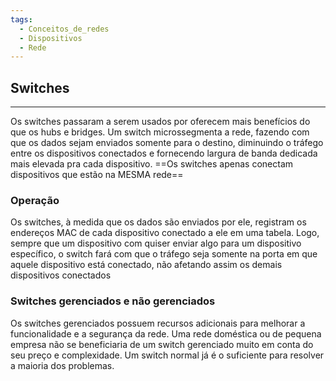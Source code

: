 ```yaml
---
tags:
  - Conceitos_de_redes
  - Dispositivos
  - Rede
---
```


## Switches
---

Os switches passaram a serem usados por oferecem mais benefícios do que os hubs e bridges. Um switch microssegmenta a rede, fazendo com que os dados sejam enviados somente para o destino, diminuindo o tráfego entre os dispositivos conectados e fornecendo largura de banda dedicada mais elevada pra cada dispositivo. ==Os switches apenas conectam dispositivos que estão na MESMA rede==

### Operação

Os switches, à medida que os dados são enviados por ele, registram os endereços MAC de cada dispositivo conectado a ele em uma tabela. Logo, sempre que um dispositivo com quiser enviar algo para um dispositivo específico, o switch fará com que o tráfego seja somente na porta em que aquele dispositivo está conectado, não afetando assim os demais dispositivos conectados

### Switches gerenciados e não gerenciados

Os switches gerenciados possuem recursos adicionais para melhorar a funcionalidade e a segurança da rede. Uma rede doméstica ou de pequena empresa não se beneficiaria de um switch gerenciado muito em conta do seu preço e complexidade. Um switch normal já é o suficiente para resolver a maioria dos problemas.

